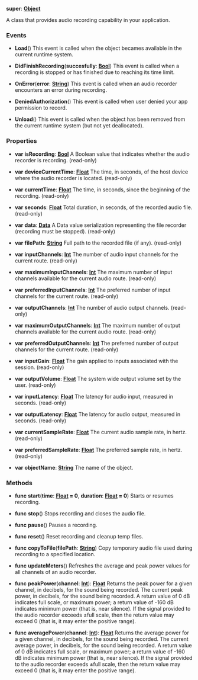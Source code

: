 **super**: **[Object](../gravity/object.md)**

A class that provides audio recording capability in your application.

### Events

* **Load**()
This event is called when the object becames available in the current runtime system.

* **DidFinishRecording**(**succesfully**: **[Bool](../gravity/bool.md)**)
This event is called when a recording is stopped or has finished due to reaching its time limit.

* **OnError**(**error**: **[String](../gravity/string.md)**)
This event is called when an audio recorder encounters an error during recording.

* **DeniedAuthorization**()
This event is called when user denied your app permission to record.

* **Unload**()
This event is called when the object has been removed from the current runtime system (but not yet deallocated).



### Properties

* **var** **isRecording**: **[Bool](../gravity/bool.md)**
A Boolean value that indicates whether the audio recorder is recording. \(read-only\)

* **var** **deviceCurrentTime**: **[Float](../gravity/float.md)**
The time, in seconds, of the host device where the audio recorder is located. \(read-only\)

* **var** **currentTime**: **[Float](../gravity/float.md)**
The time, in seconds, since the beginning of the recording. \(read-only\)

* **var** **seconds**: **[Float](../gravity/float.md)**
Total duration, in seconds, of the recorded audio file. \(read-only\)

* **var** **data**: **[Data](Data.md)**
A Data value serialization representing the file recorder (recording must be stopped). \(read-only\)

* **var** **filePath**: **[String](../gravity/string.md)**
Full path to the recorded file (if any). \(read-only\)

* **var** **inputChannels**: **[Int](../gravity/int.md)**
The number of audio input channels for the current route. \(read-only\)

* **var** **maximumInputChannels**: **[Int](../gravity/int.md)**
The maximum number of input channels available for the current audio route. \(read-only\)

* **var** **preferredInputChannels**: **[Int](../gravity/int.md)**
The preferred number of input channels for the current route. \(read-only\)

* **var** **outputChannels**: **[Int](../gravity/int.md)**
The number of audio output channels. \(read-only\)

* **var** **maximumOutputChannels**: **[Int](../gravity/int.md)**
The maximum number of output channels available for the current audio route. \(read-only\)

* **var** **preferredOutputChannels**: **[Int](../gravity/int.md)**
The preferred number of output channels for the current route. \(read-only\)

* **var** **inputGain**: **[Float](../gravity/float.md)**
The gain applied to inputs associated with the session. \(read-only\)

* **var** **outputVolume**: **[Float](../gravity/float.md)**
The system wide output volume set by the user. \(read-only\)

* **var** **inputLatency**: **[Float](../gravity/float.md)**
The latency for audio input, measured in seconds. \(read-only\)

* **var** **outputLatency**: **[Float](../gravity/float.md)**
The latency for audio output, measured in seconds. \(read-only\)

* **var** **currentSampleRate**: **[Float](../gravity/float.md)**
The current audio sample rate, in hertz. \(read-only\)

* **var** **preferredSampleRate**: **[Float](../gravity/float.md)**
The preferred sample rate, in hertz. \(read-only\)

* **var** **objectName**: **[String](../gravity/string.md)**
The name of the object.



### Methods

* **func** **start**(**time**: **[Float](../gravity/float.md) = 0**, **duration**: **[Float](../gravity/float.md) = 0**)
Starts or resumes recording.

* **func** **stop**()
Stops recording and closes the audio file.

* **func** **pause**()
Pauses a recording.

* **func** **reset**()
Reset recording and cleanup temp files.

* **func** **copyToFile**(**filePath**: **[String](../gravity/string.md)**)
Copy temporary audio file used during recording to a specified location.

* **func** **updateMeters**()
Refreshes the average and peak power values for all channels of an audio recorder.

* **func** **peakPower**(**channel**: **[Int](../gravity/int.md)**): <strong>[Float](../gravity/float.md)</strong> 
Returns the peak power for a given channel, in decibels, for the sound being recorded. The current peak power, in decibels, for the sound being recorded. A return value of 0 dB indicates full scale, or maximum power; a return value of -160 dB indicates minimum power (that is, near silence). If the signal provided to the audio recorder exceeds ±full scale, then the return value may exceed 0 (that is, it may enter the positive range).

* **func** **averagePower**(**channel**: **[Int](../gravity/int.md)**): <strong>[Float](../gravity/float.md)</strong> 
Returns the average power for a given channel, in decibels, for the sound being recorded. The current average power, in decibels, for the sound being recorded. A return value of 0 dB indicates full scale, or maximum power; a return value of -160 dB indicates minimum power (that is, near silence). If the signal provided to the audio recorder exceeds ±full scale, then the return value may exceed 0 (that is, it may enter the positive range).





